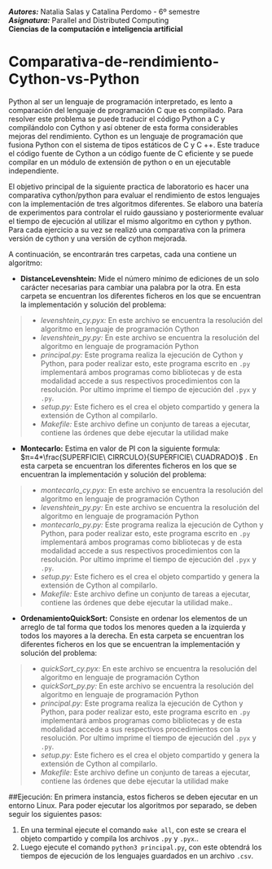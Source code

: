 <br>
<i><b>Autores:</b></i> Natalia Salas y Catalina Perdomo - 6º semestre
<br>
<i><b>Asignatura:</b></i> Parallel and Distributed Computing
<br>
<b>Ciencias de la computación e inteligencia artificial</b></i>

# Comparativa-de-rendimiento-Cython-vs-Python

Python al ser un lenguaje de programación interpretado, es lento a comparación del lenguaje de programación C que es compilado. Para resolver este problema se puede traducir el código Python a C y compilándolo con Cython y así obtener de esta forma considerables mejoras del rendimiento. Cython es un lenguaje de programación que fusiona Python con el sistema de tipos estáticos de C y C ++. Este traduce el código fuente de Cython a un código fuente de C eficiente y se puede compilar en un módulo de extensión de python o en un ejecutable independiente.

El objetivo principal de la siguiente practica de laboratorio es hacer una comparativa cython/python para evaluar el rendimiento de estos lenguajes con la implementación de tres algoritmos diferentes. Se elaboro una batería de experimentos para controlar el ruido gaussiano y posteriormente evaluar el tiempo de ejecución al utilizar el mismo algoritmo en cython y python. Para cada ejercicio a su vez se realizó una comparativa con la primera versión de cython y una versión de cython mejorada.

A continuación, se encontrarán tres carpetas, cada una contiene un algoritmo:
- **DistanceLevenshtein:** Mide el número mínimo de ediciones de un solo carácter necesarias para cambiar una palabra por la otra. En esta carpeta se encuentran los diferentes ficheros en los que se encuentran la implementación y solución del problema:
> - *levenshtein_cy.pyx:* En este archivo se encuentra la resolución del algoritmo en lenguaje de programación Cython 
> - *levenshtein_py.py:* En este archivo se encuentra la resolución del algoritmo en lenguaje de programación Python 
> - *principal.py:* Este programa realiza la ejecución de Cython y Python, para poder realizar esto, este programa escrito en ```.py``` implementará ambos programas como bibliotecas y de esta modalidad accede a sus respectivos procedimientos con la resolución. Por ultimo imprime el tiempo de ejecución del ```.pyx``` y ```.py```.
> - *setup.py:* Este fichero es el crea el objeto compartido y genera la extensión de Cython al compilarlo.
> - *Makefile:* Este archivo define un conjunto de tareas a ejecutar, contiene las órdenes que debe ejecutar la utilidad make

- **Montecarlo:** Estima en valor de PI con la siguiente formula: $π=4*\frac{SUPERFICIE\ CIRRCULO}{SUPERFICIE\ CUADRADO}$ .  En esta carpeta se encuentran los diferentes ficheros en los que se encuentran la implementación y solución del problema:
> - *montecarlo_cy.pyx:* En este archivo se encuentra la resolución del algoritmo en lenguaje de programación Cython 
> - *levenshtein_py.py:* En este archivo se encuentra la resolución del algoritmo en lenguaje de programación Python 
> - *montecarlo_py.py:* Este programa realiza la ejecución de Cython y Python, para poder realizar esto, este programa escrito en ```.py``` implementará ambos programas como bibliotecas y de esta modalidad accede a sus respectivos procedimientos con la resolución. Por ultimo imprime el tiempo de ejecución del ```.pyx``` y ```.py```.
> - *setup.py:* Este fichero es el crea el objeto compartido y genera la extensión de Cython al compilarlo.
> - *Makefile:* Este archivo define un conjunto de tareas a ejecutar, contiene las órdenes que debe ejecutar la utilidad make..

- **OrdenamientoQuickSort:** Consiste en ordenar los elementos de un arreglo de tal forma que todos los menores queden a la izquierda y todos los mayores a la derecha. En esta carpeta se encuentran los diferentes ficheros en los que se encuentran la implementación y solución del problema:
> - *quickSort_cy.pyx:* En este archivo se encuentra la resolución del algoritmo en lenguaje de programación Cython 
> - *quickSort_py.py:* En este archivo se encuentra la resolución del algoritmo en lenguaje de programación Python 
> - *principal.py:* Este programa realiza la ejecución de Cython y Python, para poder realizar esto, este programa escrito en ```.py``` implementará ambos programas como bibliotecas y de esta modalidad accede a sus respectivos procedimientos con la resolución. Por ultimo imprime el tiempo de ejecución del ```.pyx``` y ```.py```.
> - *setup.py:* Este fichero es el crea el objeto compartido y genera la extensión de Cython al compilarlo.
> - *Makefile:* Este archivo define un conjunto de tareas a ejecutar, contiene las órdenes que debe ejecutar la utilidad make

##Ejecución:
En primera instancia, estos ficheros se deben ejecutar en un entorno Linux. Para poder ejecutar los algoritmos por separado, se deben seguir los siguientes pasos: 
1. En una terminal ejecute el comando ```make all```, con este se creara el objeto compartido y compila los archivos ```.py``` y ```.pyx```..
2. Luego ejecute el comando ```python3 principal.py```, con este obtendrá los tiempos de ejecución de los lenguajes guardados en un archivo ```.csv```.


